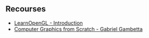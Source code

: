 #

## Recourses

- [LearnOpenGL - Introduction](https://learnopengl.com/Introduction)
- [Computer Graphics from Scratch - Gabriel Gambetta](https://www.gabrielgambetta.com/computer-graphics-from-scratch/index.html)
